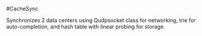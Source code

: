 #CacheSync

Synchronizes 2 data centers using Qudpsocket class for networking, trie for auto-completion, and hash table with linear probing for storage.
